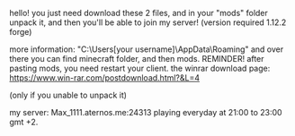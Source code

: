 hello! you just need download these 2 files, and in your "mods" folder unpack it, and then you'll be able to join my server!
(version required 1.12.2 forge)

more information: "C:\Users\[your username]\AppData\Roaming\" and over there you can find minecraft folder, and then mods.
REMINDER! after pasting mods, you need restart your client.
the winrar download page: https://www.win-rar.com/postdownload.html?&L=4

(only if you unable to unpack it)

my server:
Max_1111.aternos.me:24313
playing everyday at 21:00 to 23:00 gmt +2.
